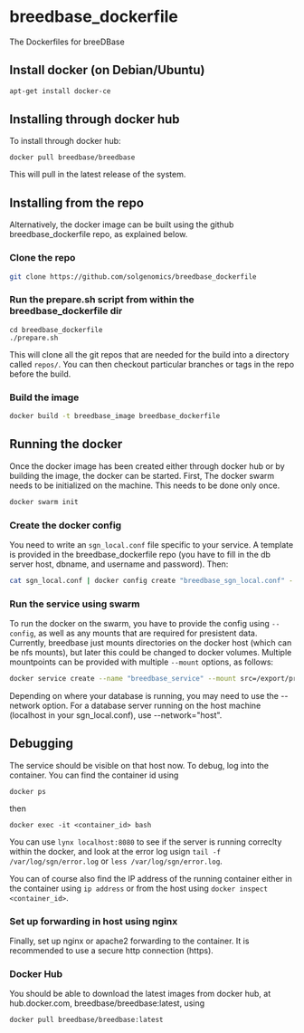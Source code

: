 # breedbase_dockerfile
The Dockerfiles for breeDBase

## Install docker (on Debian/Ubuntu)
```bash
apt-get install docker-ce
```

## Installing through docker hub
To install through docker hub:
```
docker pull breedbase/breedbase
```
This will pull in the latest release of the system.

## Installing from the repo

Alternatively, the docker image can be built using the github breedbase_dockerfile repo, as explained below.

### Clone the repo
```bash
git clone https://github.com/solgenomics/breedbase_dockerfile
```

### Run the prepare.sh script from within the breedbase_dockerfile dir
```
cd breedbase_dockerfile
./prepare.sh
```
This will clone all the git repos that are needed for the build into a directory called ```repos/```. 
You can then checkout particular branches or tags in the repo before the build.

### Build the image
```bash
docker build -t breedbase_image breedbase_dockerfile
```

## Running the docker

Once the docker image has been created either through docker hub or by building the image, the docker can be started. First, The docker swarm needs to be initialized on the machine. This needs to be done only once.

```bash
docker swarm init
```

### Create the docker config
You need to write an ```sgn_local.conf``` file specific to your service. A template is provided in the breedbase_dockerfile repo (you have to fill in the db server host, dbname, and username and password). Then:
```bash
cat sgn_local.conf | docker config create "breedbase_sgn_local.conf" -
```

### Run the service using swarm
To run the docker on the swarm, you have to provide the config using ```--config```, as well as any mounts that are required for presistent data. Currently, breedbase just mounts directories on the docker host (which can be nfs mounts), but later this could be changed to docker volumes. Multiple mountpoints can be provided with multiple ```--mount``` options, as follows:
```bash
docker service create --name "breedbase_service" --mount src=/export/prod/archive,target=/home/production/archive,type=bind --mount src=/export/prod/public_breedbase,target=/home/production/public,type=bind --config source="breedbase_sgn_local.conf",target="/home/production/cxgn/sgn/sgn_local.conf"  breedbase_image
```

Depending on where your database is running, you may need to use the --network option. For a database server running on the host machine (localhost in your sgn_local.conf), use --network="host".

## Debugging
The service should be visible on that host now. To debug, log into the container. You can find the container id using
```
docker ps
```
then
```
docker exec -it <container_id> bash
```
You can use ```lynx localhost:8080``` to see if the server is running correclty within the docker, and look at the error log usign ```tail -f /var/log/sgn/error.log``` or ```less /var/log/sgn/error.log```.

You can of course also find the IP address of the running container either in the container using ```ip address``` or from the host using ```docker inspect <container_id>```.

### Set up forwarding in host using nginx
Finally, set up nginx or apache2 forwarding to the container. It is recommended to use a secure http connection (https).

### Docker Hub
You should be able to download the latest images from docker hub, at hub.docker.com, breedbase/breedbase:latest, using
```
docker pull breedbase/breedbase:latest
```
